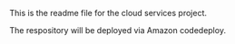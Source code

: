 This is the readme file for the cloud services project.

The respository will be deployed via  Amazon codedeploy. 

